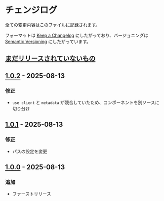 # チェンジログ

全ての変更内容はこのファイルに記録されます。

フォーマットは [Keep a Changelog](https://keepachangelog.com/en/1.1.0/) にしたがっており、バージョニングは [Semantic Versioning](https://semver.org/spec/v2.0.0.html) にしたがっています。

## [まだリリースされていないもの]

## [1.0.2] - 2025-08-13

### 修正

- `use client` と `metadata` が競合していたため、コンポーネントを別ソースに切り分け

## [1.0.1] - 2025-08-13

### 修正

- パスの設定を変更

## [1.0.0] - 2025-08-13

### 追加

- ファーストリリース

[まだリリースされていないもの]: https://github.com/izzet-mtg/random-commander-jp/compare/v1.0.1...HEAD
[1.0.2]: https://github.com/izzet-mtg/random-commander-jp/compare/v1.0.1...v1.0.2
[1.0.1]: https://github.com/izzet-mtg/random-commander-jp/compare/v1.0.0...v1.0.1
[1.0.0]: https://github.com/izzet-mtg/random-commander-jp/releases/tag/v1.0.0
